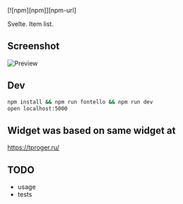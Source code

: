 [![npm][npm]][npm-url]

Svelte. Item list.

## Screenshot

![Preview](https://raw.githubusercontent.com/vshib/quote-widget/master/assets/img/preview.png 'Preview')

## Dev

```bash
npm install && npm run fontello && npm run dev
open localhost:5000
```

## Widget was based on same widget at

https://tproger.ru/

## TODO

- usage
- tests
